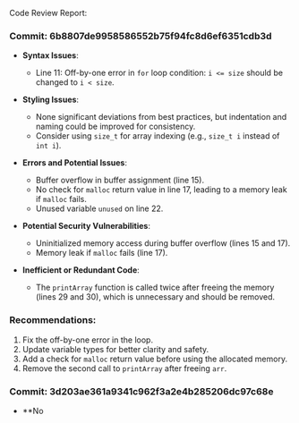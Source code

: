 Code Review Report:

### Commit: 6b8807de9958586552b75f94fc8d6ef6351cdb3d
- **Syntax Issues**:
   - Line 11: Off-by-one error in `for` loop condition: `i <= size` should be changed to `i < size`.
   
- **Styling Issues**:
   - None significant deviations from best practices, but indentation and naming could be improved for consistency.
   - Consider using `size_t` for array indexing (e.g., `size_t i` instead of `int i`).

- **Errors and Potential Issues**:
   - Buffer overflow in buffer assignment (line 15).
   - No check for `malloc` return value in line 17, leading to a memory leak if `malloc` fails.
   - Unused variable `unused` on line 22.

- **Potential Security Vulnerabilities**:
   - Uninitialized memory access during buffer overflow (lines 15 and 17).
   - Memory leak if `malloc` fails (line 17).

- **Inefficient or Redundant Code**:
   - The `printArray` function is called twice after freeing the memory (lines 29 and 30), which is unnecessary and should be removed.

### Recommendations:
1. Fix the off-by-one error in the loop.
2. Update variable types for better clarity and safety.
3. Add a check for `malloc` return value before using the allocated memory.
4. Remove the second call to `printArray` after freeing `arr`.

### Commit: 3d203ae361a9341c962f3a2e4b285206dc97c68e
- **No